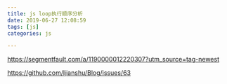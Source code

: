 ```yaml
---
title: js loop执行顺序分析
date: 2019-06-27 12:08:59
tags: [js]
categories: js

---
```


https://segmentfault.com/a/1190000012220307?utm_source=tag-newest

https://github.com/ljianshu/Blog/issues/63
